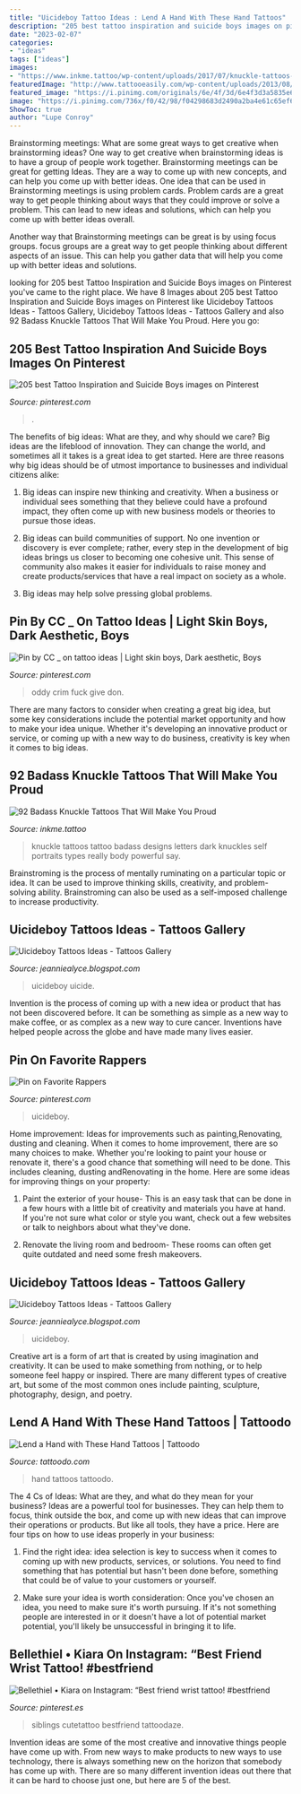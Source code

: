```yaml
---
title: "Uicideboy Tattoo Ideas : Lend A Hand With These Hand Tattoos"
description: "205 best tattoo inspiration and suicide boys images on pinterest"
date: "2023-02-07"
categories:
- "ideas"
tags: ["ideas"]
images:
- "https://www.inkme.tattoo/wp-content/uploads/2017/07/knuckle-tattoos-0503176105031747.jpg"
featuredImage: "http://www.tattooeasily.com/wp-content/uploads/2013/08/razor-tattoo-20.jpg"
featured_image: "https://i.pinimg.com/originals/6e/4f/3d/6e4f3d3a5835e67d7f3d5d9384873969.jpg"
image: "https://i.pinimg.com/736x/f0/42/98/f04298683d2490a2ba4e61c65ef62b90--pinterest-com-instagram-com.jpg"
ShowToc: true
author: "Lupe Conroy"
---
```



Brainstorming meetings: What are some great ways to get creative when brainstorming ideas?
One way to get creative when brainstorming ideas is to have a group of people work together. Brainstorming meetings can be great for getting Ideas. They are a way to come up with new concepts, and can help you come up with better ideas. 
One idea that can be used in Brainstorming meetings is using problem cards. Problem cards are a great way to get people thinking about ways that they could improve or solve a problem. This can lead to new ideas and solutions, which can help you come up with better ideas overall. 

Another way that Brainstorming meetings can be great is by using focus groups. focus groups are a great way to get people thinking about different aspects of an issue. This can help you gather data that will help you come up with better ideas and solutions.

	

		
looking for 205 best Tattoo Inspiration and Suicide Boys images on Pinterest you've came to the right place. We have 8 Images about 205 best Tattoo Inspiration and Suicide Boys images on Pinterest like Uicideboy Tattoos Ideas - Tattoos Gallery, Uicideboy Tattoos Ideas - Tattoos Gallery and also 92 Badass Knuckle Tattoos That Will Make You Proud. Here you go:
		
    
## 205 Best Tattoo Inspiration And Suicide Boys Images On Pinterest

<img loading=lazy src="https://i.pinimg.com/736x/f0/42/98/f04298683d2490a2ba4e61c65ef62b90--pinterest-com-instagram-com.jpg" onerror="this.onerror=null;this.src='https://tse2.mm.bing.net/th?id=OIP.AzA_EPTHsWv761DlFjw-FwDMEx&amp;pid=15.1';" alt="205 best Tattoo Inspiration and Suicide Boys images on Pinterest">

_Source: pinterest.com_

>. 

	

The benefits of big ideas: What are they, and why should we care?
Big ideas are the lifeblood of innovation. They can change the world, and sometimes all it takes is a great idea to get started. Here are three reasons why big ideas should be of utmost importance to businesses and individual citizens alike: 
1) Big ideas can inspire new thinking and creativity. When a business or individual sees something that they believe could have a profound impact, they often come up with new business models or theories to pursue those ideas. 

2) Big ideas can build communities of support. No one invention or discovery is ever complete; rather, every step in the development of big ideas brings us closer to becoming one cohesive unit. This sense of community also makes it easier for individuals to raise money and create products/services that have a real impact on society as a whole. 

3) Big ideas may help solve pressing global problems.

    
## Pin By CC _ On Tattoo Ideas | Light Skin Boys, Dark Aesthetic, Boys

<img loading=lazy src="https://i.pinimg.com/736x/01/79/b5/0179b51e1c841b321f7195a990c0650c.jpg" onerror="this.onerror=null;this.src='https://tse2.mm.bing.net/th?id=OIP.JlxbwxqUeidCW3lXAup5pwHaHl&amp;pid=15.1';" alt="Pin by CC _ on tattoo ideas | Light skin boys, Dark aesthetic, Boys">

_Source: pinterest.com_

>oddy crim fuck give don. 

	

There are many factors to consider when creating a great big idea, but some key considerations include the potential market opportunity and how to make your idea unique. Whether it's developing an innovative product or service, or coming up with a new way to do business, creativity is key when it comes to big ideas.

    
## 92 Badass Knuckle Tattoos That Will Make You Proud

<img loading=lazy src="https://www.inkme.tattoo/wp-content/uploads/2017/07/knuckle-tattoos-0503176105031747.jpg" onerror="this.onerror=null;this.src='https://tse3.mm.bing.net/th?id=OIP.t1lg5u_oju66yoTg_9pdfwHaHa&amp;pid=15.1';" alt="92 Badass Knuckle Tattoos That Will Make You Proud">

_Source: inkme.tattoo_

>knuckle tattoos tattoo badass designs letters dark knuckles self portraits types really body powerful say. 

	

Brainstroming is the process of mentally ruminating on a particular topic or idea. It can be used to improve thinking skills, creativity, and problem-solving ability. Brainstroming can also be used as a self-imposed challenge to increase productivity.

    
## Uicideboy Tattoos Ideas - Tattoos Gallery

<img loading=lazy src="https://i.pinimg.com/474x/e9/37/95/e93795d843838bf83a2432aed2ee277c.jpg" onerror="this.onerror=null;this.src='https://tse1.mm.bing.net/th?id=OIP.auTqFuiTRUUK71IJnr58iQAAAA&amp;pid=15.1';" alt="Uicideboy Tattoos Ideas - Tattoos Gallery">

_Source: jeanniealyce.blogspot.com_

>uicideboy uicide. 

	

Invention is the process of coming up with a new idea or product that has not been discovered before. It can be something as simple as a new way to make coffee, or as complex as a new way to cure cancer. Inventions have helped people across the globe and have made many lives easier.

    
## Pin On Favorite Rappers

<img loading=lazy src="https://i.pinimg.com/736x/d7/dd/49/d7dd49022c079ef58ec72b369a80441d.jpg" onerror="this.onerror=null;this.src='https://tse2.mm.bing.net/th?id=OIP.P3pZNfmxmE13ini_g7QDuwHaJG&amp;pid=15.1';" alt="Pin on Favorite Rappers">

_Source: pinterest.com_

>uicideboy. 

	

Home improvement: Ideas for improvements such as painting,Renovating, dusting and cleaning.
When it comes to home improvement, there are so many choices to make. Whether you're looking to paint your house or renovate it, there's a good chance that something will need to be done. This includes cleaning, dusting andRenovating in the home. Here are some ideas for improving things on your property: 
1. Paint the exterior of your house- This is an easy task that can be done in a few hours with a little bit of creativity and materials you have at hand. If you're not sure what color or style you want, check out a few websites or talk to neighbors about what they've done. 

2. Renovate the living room and bedroom- These rooms can often get quite outdated and need some fresh makeovers.

    
## Uicideboy Tattoos Ideas - Tattoos Gallery

<img loading=lazy src="http://www.tattooeasily.com/wp-content/uploads/2013/08/razor-tattoo-20.jpg" onerror="this.onerror=null;this.src='https://tse4.mm.bing.net/th?id=OIP.Vl0Nnwq7xGvKNbfLSGmoJwHaLH&amp;pid=15.1';" alt="Uicideboy Tattoos Ideas - Tattoos Gallery">

_Source: jeanniealyce.blogspot.com_

>uicideboy. 

	

Creative art is a form of art that is created by using imagination and creativity. It can be used to make something from nothing, or to help someone feel happy or inspired. There are many different types of creative art, but some of the most common ones include painting, sculpture, photography, design, and poetry.

    
## Lend A Hand With These Hand Tattoos | Tattoodo

<img loading=lazy src="https://www.tattoodo.com/images/0/2575.jpg" onerror="this.onerror=null;this.src='https://tse4.mm.bing.net/th?id=OIP.ZXKi27nvMMZkghWooRhNUQHaD4&amp;pid=15.1';" alt="Lend a Hand with These Hand Tattoos | Tattoodo">

_Source: tattoodo.com_

>hand tattoos tattoodo. 

	

The 4 Cs of Ideas: What are they, and what do they mean for your business?
Ideas are a powerful tool for businesses. They can help them to focus, think outside the box, and come up with new ideas that can improve their operations or products. But like all tools, they have a price. Here are four tips on how to use ideas properly in your business:
1. Find the right idea: idea selection is key to success when it comes to coming up with new products, services, or solutions. You need to find something that has potential but hasn't been done before, something that could be of value to your customers or yourself.

2. Make sure your idea is worth consideration: Once you've chosen an idea, you need to make sure it's worth pursuing. If it's not something people are interested in or it doesn't have a lot of potential market potential, you'll likely be unsuccessful in bringing it to life.

    
## Bellethiel • Kiara On Instagram: “Best Friend Wrist Tattoo! #bestfriend

<img loading=lazy src="https://i.pinimg.com/originals/6e/4f/3d/6e4f3d3a5835e67d7f3d5d9384873969.jpg" onerror="this.onerror=null;this.src='https://tse4.mm.bing.net/th?id=OIP.CZU3OqCIdFgvQUASk6l8mgHaHa&amp;pid=15.1';" alt="Bellethiel • Kiara on Instagram: “Best friend wrist tattoo! #bestfriend">

_Source: pinterest.es_

>siblings cutetattoo bestfriend tattoodaze. 

	

Invention ideas are some of the most creative and innovative things people have come up with. From new ways to make products to new ways to use technology, there is always something new on the horizon that somebody has come up with. There are so many different invention ideas out there that it can be hard to choose just one, but here are 5 of the best.

